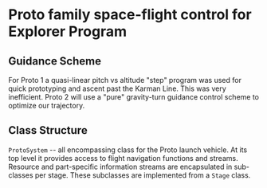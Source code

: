 # Proto family space-flight control for Explorer Program

## Guidance Scheme
For Proto 1 a quasi-linear pitch vs altitude "step" program was used for quick prototyping and ascent past the Karman Line. This was very inefficient.
Proto 2 will use a "pure" gravity-turn guidance control scheme to optimize our trajectory. 

## Class Structure
`ProtoSystem` -- all encompassing class for the Proto launch vehicle. At its top level it provides access to flight navigation functions and streams. Resource and part-specific information streams are encapsulated in sub-classes per stage. These subclasses are implemented from a `Stage` class.

